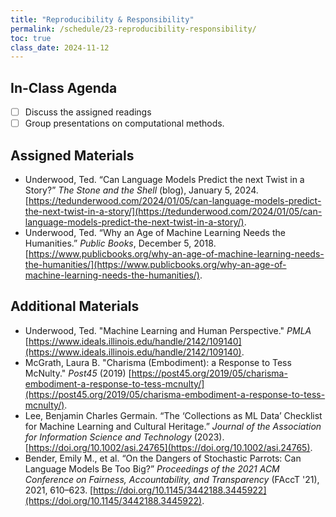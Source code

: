 ```yaml
---
title: "Reproducibility & Responsibility"
permalink: /schedule/23-reproducibility-responsibility/
toc: true
class_date: 2024-11-12
---
```


## In-Class Agenda

- [ ] Discuss the assigned readings
- [ ] Group presentations on computational methods.

## Assigned Materials

- Underwood, Ted. “Can Language Models Predict the next Twist in a Story?” *The Stone and the Shell* (blog), January 5, 2024. [https://tedunderwood.com/2024/01/05/can-language-models-predict-the-next-twist-in-a-story/](https://tedunderwood.com/2024/01/05/can-language-models-predict-the-next-twist-in-a-story/).
- Underwood, Ted. “Why an Age of Machine Learning Needs the Humanities.” *Public Books*, December 5, 2018. [https://www.publicbooks.org/why-an-age-of-machine-learning-needs-the-humanities/](https://www.publicbooks.org/why-an-age-of-machine-learning-needs-the-humanities/).

## Additional Materials

- Underwood, Ted. "Machine Learning and Human Perspective." *PMLA* [https://www.ideals.illinois.edu/handle/2142/109140](https://www.ideals.illinois.edu/handle/2142/109140).
- McGrath, Laura B. "Charisma (Embodiment): a Response to Tess McNulty." *Post45* (2019) [https://post45.org/2019/05/charisma-embodiment-a-response-to-tess-mcnulty/](https://post45.org/2019/05/charisma-embodiment-a-response-to-tess-mcnulty/).
- Lee, Benjamin Charles Germain. “The ‘Collections as ML Data’ Checklist for Machine Learning and Cultural Heritage.” *Journal of the Association for Information Science and Technology* (2023). [https://doi.org/10.1002/asi.24765](https://doi.org/10.1002/asi.24765).
- Bender, Emily M., et al. “On the Dangers of Stochastic Parrots: Can Language Models Be Too Big?” *Proceedings of the 2021 ACM Conference on Fairness, Accountability, and Transparency* (FAccT '21), 2021, 610–623. [https://doi.org/10.1145/3442188.3445922](https://doi.org/10.1145/3442188.3445922).